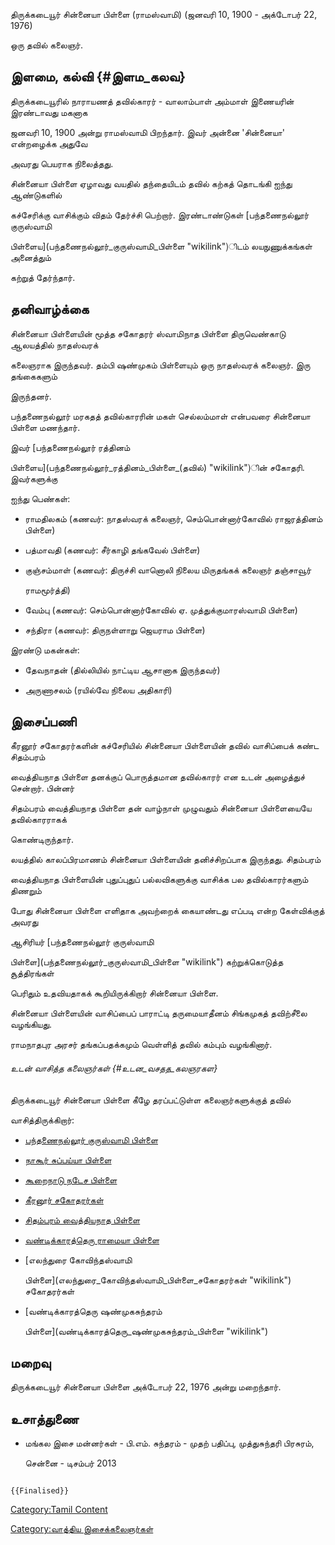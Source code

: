திருக்கடையூர் சின்னையா பிள்ளை (ராமஸ்வாமி) (ஜனவரி 10, 1900 - அக்டோபர் 22, 1976)
ஒரு தவில் கலைஞர்.

## இளமை, கல்வி {#இளம_கலவ}

திருக்கடையூரில் நாராயணத் தவில்காரர் - வாலாம்பாள் அம்மாள் இணையரின் இரண்டாவது மகனாக
ஜனவரி 10, 1900 அன்று ராமஸ்வாமி பிறந்தார். இவர் அன்னை \'சின்னையா' என்றழைக்க அதுவே
அவரது பெயராக நிலைத்தது.

சின்னையா பிள்ளை ஏழாவது வயதில் தந்தையிடம் தவில் கற்கத் தொடங்கி ஐந்து ஆண்டுகளில்
கச்சேரிக்கு வாசிக்கும் விதம் தேர்ச்சி பெற்றார். இரண்டாண்டுகள் [பந்தணைநல்லூர் குருஸ்வாமி
பிள்ளைய](பந்தணைநல்லூர்_குருஸ்வாமி_பிள்ளை "wikilink")ிடம் லயநுணுக்கங்கள் அனைத்தும்
கற்றுத் தேர்ந்தார்.

## தனிவாழ்க்கை

சின்னையா பிள்ளையின் மூத்த சகோதரர் ஸ்வாமிநாத பிள்ளை திருவெண்காடு ஆலயத்தில் நாதஸ்வரக்
கலைஞராக இருந்தவர். தம்பி ஷண்முகம் பிள்ளையும் ஒரு நாதஸ்வரக் கலைஞர். இரு தங்கைகளும்
இருந்தனர்.

பந்தணைநல்லூர் மரகதத் தவில்காரரின் மகள் செல்லம்மாள் என்பவரை சின்னையா பிள்ளை மணந்தார்.
இவர் [பந்தணைநல்லூர் ரத்தினம்
பிள்ளைய](பந்தணைநல்லூர்_ரத்தினம்_பிள்ளை_(தவில்) "wikilink")ின் சகோதரி. இவர்களுக்கு
ஐந்து பெண்கள்:

-   ராமதிலகம் (கணவர்: நாதஸ்வரக் கலைஞர், செம்பொன்னார்கோவில் ராஜரத்தினம் பிள்ளை)
-   பத்மாவதி (கணவர்: சீர்காழி தங்கவேல் பிள்ளை)
-   குஞ்சம்மாள் (கணவர்: திருச்சி வானொலி நிலைய மிருதங்கக் கலைஞர் தஞ்சாவூர்
    ராமமூர்த்தி)
-   வேம்பு (கணவர்: செம்பொன்னார்கோவில் ஏ. முத்துக்குமாரஸ்வாமி பிள்ளை)
-   சந்திரா (கணவர்: திருநள்ளாறு ஜெயராம பிள்ளை)

இரண்டு மகன்கள்:

-   தேவநாதன் (தில்லியில் நாட்டிய ஆசானாக இருந்தவர்)
-   அருணாசலம் (ரயில்வே நிலைய அதிகாரி)

## இசைப்பணி

கீரனூர் சகோதரர்களின் கச்சேரியில் சின்னையா பிள்ளையின் தவில் வாசிப்பைக் கண்ட சிதம்பரம்
வைத்தியநாத பிள்ளை தனக்குப் பொருத்தமான தவில்காரர் என உடன் அழைத்துச் சென்றார். பின்னர்
சிதம்பரம் வைத்தியநாத பிள்ளை தன் வாழ்நாள் முழுவதும் சின்னையா பிள்ளையையே தவில்காரராகக்
கொண்டிருந்தார்.

லயத்தில் காலப்பிரமாணம் சின்னையா பிள்ளையின் தனிச்சிறப்பாக இருந்தது. சிதம்பரம்
வைத்தியநாத பிள்ளையின் புதுப்புதுப் பல்லவிகளுக்கு வாசிக்க பல தவில்காரர்களும் திணறும்
போது சின்னையா பிள்ளை எளிதாக அவற்றைக் கையாண்டது எப்படி என்ற கேள்விக்குத் அவரது
ஆசிரியர் [பந்தணைநல்லூர் குருஸ்வாமி
பிள்ளை](பந்தணைநல்லூர்_குருஸ்வாமி_பிள்ளை "wikilink") கற்றுக்கொடுத்த சூத்திரங்கள்
பெரிதும் உதவியதாகக் கூறியிருக்கிறார் சின்னையா பிள்ளை.

சின்னையா பிள்ளையின் வாசிப்பைப் பாராட்டி தருமையாதீனம் சிங்கமுகத் தவிற்சீலை வழங்கியது.
ராமநாதபுர அரசர் தங்கப்பதக்கமும் வெள்ளித் தவில் கம்பும் வழங்கினார்.

###### உடன் வாசித்த கலைஞர்கள் {#உடன_வசதத_கலஞரகள}

திருக்கடையூர் சின்னையா பிள்ளை கீழே தரப்பட்டுள்ள கலைஞர்களுக்குத் தவில்
வாசித்திருக்கிறார்:

-   [பந்தணைநல்லூர் குருஸ்வாமி பிள்ளை](பந்தணைநல்லூர்_குருஸ்வாமி_பிள்ளை "wikilink")
-   [நாகூர் சுப்பய்யா பிள்ளை](நாகூர்_சுப்பய்யா_பிள்ளை "wikilink")
-   [கூறைநாடு நடேச பிள்ளை](கூறைநாடு_நடேச_பிள்ளை "wikilink")
-   [கீரனூர் சகோதரர்கள்](கீரனூர்_சின்னத்தம்பி_பிள்ளை "wikilink")
-   [சிதம்பரம் வைத்தியநாத பிள்ளை](சிதம்பரம்_வைத்தியநாத_பிள்ளை "wikilink")
-   [வண்டிக்காரத்தெரு ராமையா பிள்ளை](வண்டிக்காரத்தெரு_ராமையா_பிள்ளை "wikilink")
-   [எலந்துரை கோவிந்தஸ்வாமி
    பிள்ளை](எலந்துரை_கோவிந்தஸ்வாமி_பிள்ளை_சகோதரர்கள் "wikilink") சகோதரர்கள்
-   [வண்டிக்காரத்தெரு ஷண்முகசுந்தரம்
    பிள்ளை](வண்டிக்காரத்தெரு_ஷண்முகசுந்தரம்_பிள்ளை "wikilink")

## மறைவு

திருக்கடையூர் சின்னையா பிள்ளை அக்டோபர் 22, 1976 அன்று மறைந்தார்.

## உசாத்துணை

-   மங்கல இசை மன்னர்கள் - பி.எம். சுந்தரம் - முதற் பதிப்பு, முத்துசுந்தரி பிரசுரம்,
    சென்னை - டிசம்பர் 2013

```{=mediawiki}
{{Finalised}}
```
[Category:Tamil Content](Category:Tamil_Content "wikilink")
[Category:வாத்திய இசைக்கலைஞர்கள்](Category:வாத்திய_இசைக்கலைஞர்கள் "wikilink")
